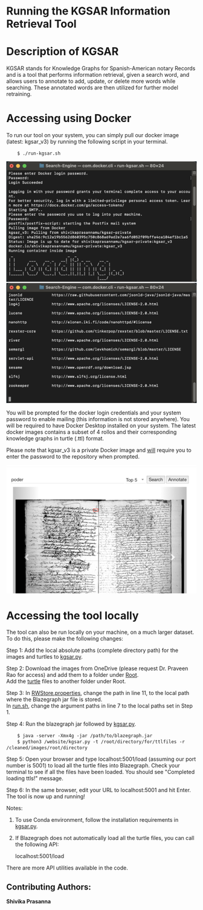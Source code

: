 # Running the KGSAR Information Retrieval Tool

# Description of KGSAR

KGSAR stands for Knowledge Graphs for Spanish-American notary Records and is a tool that performs information retrieval, given a search word, and allows users to annotate to add, update, or delete more words while searching. These annotated words are then utilized for further model retraining. 

# Accessing using Docker
To run our tool on your system, you can simply pull our docker image (latest: kgsar_v3) by running the following script in your terminal.

```
    $ ./run-kgsar.sh
```

![Search-Engine-Login](/Screenshots/search-engine-run-successful.png)
![Search-Engine-Blazegraph](/Screenshots/search-engine-run-blazegraph.png)

You will be prompted for the docker login credentials and your system password to enable mailing (this information is not stored anywhere). You will be required to have Docker Desktop installed on your system. The latest docker images contains a subset of 4 rollos and their corresponding knowledge graphs in turtle (.ttl) format.

Please note that kgsar_v3 is a private Docker image and <u>will</u> require you to enter the password to the repository when prompted.

![Search-Engine-Success](/Screenshots/search-engine-run-success.png)

# Accessing the tool locally

The tool can also be run locally on your machine, on a much larger dataset. To do this, please make the following changes:

Step 1:
    Add the local absolute paths (complete directory path) for the images and turtles to [kgsar.py](/Search-Engine/Root/website/kgsar.py).

Step 2:
    Download the images from OneDrive (please request Dr. Praveen Rao for access) and add them to a folder under [Root](/Search-Engine/Root/). <br/> 
    Add the [turtle](/KG/Turtles/) files to another folder under Root.

Step 3:
    In [RWStore.properties](/Search-Engine/Root/website/RWStore.properties), change the path in line 11, to the local path where the Blazegraph jar file is stored. <br />
    In [run.sh](/Search-Engine/Root/website/run.sh), change the argument paths in line 7 to the local paths set in Step 1.

Step 4:
    Run the blazegraph jar followed by [kgsar.py](/Search-Engine/Root/website/kgsar.py).

        $ java -server -Xmx4g -jar /path/to/blazegraph.jar
        $ python3 /website/kgsar.py -t /root/directory/for/ttlfiles -r /cleaned/images/root/directory

Step 5:
    Open your browser and type localhost:5001/load (assuming our port number is 5001) to load all the turtle files into Blazegraph. Check your terminal to see if all the files have been loaded. You should see "Completed loading ttls!" message.

Step 6:
    In the same browser, edit your URL to localhost:5001 and hit Enter. The tool is now up and running!


Notes:
1. To use Conda environment, follow the installation requirements in [kgsar.py](/Search-Engine/Root/website/kgsar.py).

2. If Blazegraph does not automatically load all the turtle files, you can call the following API:

    localhost:5001/load

There are more API utilities available in the code.

## Contributing Authors:
**Shivika Prasanna**